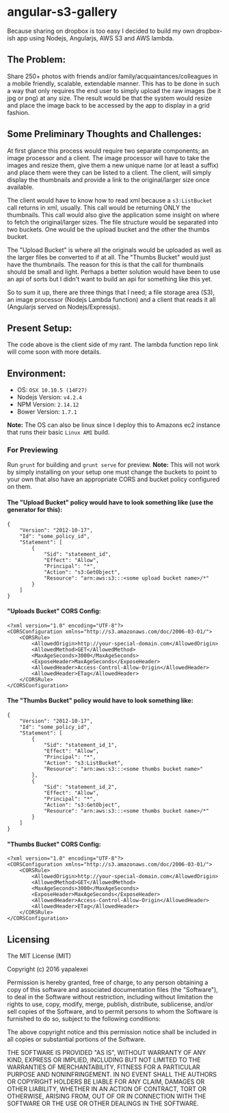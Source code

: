 # angular-s3-gallery

Because sharing on dropbox is too easy I decided to build my own dropbox-ish app using Nodejs, Angularjs, AWS S3 and AWS 
lambda. 

## The Problem:
Share 250+ photos with friends and/or family/acquaintances/colleagues in a mobile friendly, scalable, extendable manner. 
This has to be done in such a way that only requires the end user to simply upload the raw images (be it jpg or png) at any size.
The result would be that the system would resize and place the image back to be accessed by the app to display in a grid fashion.
 
## Some Preliminary Thoughts and Challenges:
At first glance this process would require two separate components; an image processor and a client. The image processor will have 
to take the images and resize them, give them a new unique name (or at least a suffix) and place them were they can be listed to a client.
The client, will simply display the thumbnails and provide a link to the original/larger size once available. 

The client would have to know how to read xml because a `s3:ListBucket` call returns in xml, usually. This call would be returning
ONLY the thumbnails. This call would also give the application some insight on where to fetch the  original/larger sizes. The file 
structure would be separated into two buckets. One would be the upload bucket and the other the thumbs bucket. 
 
The "Upload Bucket" is where all the originals would be uploaded as well as the larger files be converted to if at all. The 
"Thumbs Bucket" would just have the thumbnails. The reason for this is that the call for thumbnails should be small and light. Perhaps a
better solution would have been to use an api of sorts but I didn't want to build an api for something like this yet.

So to sum it up, there are three things that I need; a file storage area (S3), an image processor (Nodejs Lambda function) and a client 
that reads it all (Angularjs served on Nodejs/Expressjs). 

## Present Setup:
The code above is the client side of my rant. The lambda function repo link will come soon with more details.

## Environment:

* OS:             `OSX 10.10.5 (14F27)`
* Nodejs Version: `v4.2.4`
* NPM Version:    `2.14.12`
* Bower Version:  `1.7.1`

**Note:** The OS can also be linux since I deploy this to Amazons ec2 instance that runs their basic `Linux AMI` build.

### For Previewing

Run `grunt` for building and `grunt serve` for preview.
**Note:** This will not work by simply installing on your setup one must change the buckets to point to your own that also have
an appropriate CORS and bucket policy configured on them. 

#### The "Upload Bucket" policy would have to look something like (use the generator for this):
```
{
	"Version": "2012-10-17",
	"Id": "some_policy_id",
	"Statement": [
		{
			"Sid": "statement_id",
			"Effect": "Allow",
			"Principal": "*",
			"Action": "s3:GetObject",
			"Resource": "arn:aws:s3:::<some upload bucket name>/*"
		}
	]
}
```

#### "Uploads Bucket" CORS Config:
```
<?xml version="1.0" encoding="UTF-8"?>
<CORSConfiguration xmlns="http://s3.amazonaws.com/doc/2006-03-01/">
    <CORSRule>
        <AllowedOrigin>http://your-special-domain.com</AllowedOrigin>
        <AllowedMethod>GET</AllowedMethod>
        <MaxAgeSeconds>3000</MaxAgeSeconds>
        <ExposeHeader>MaxAgeSeconds</ExposeHeader>
        <AllowedHeader>Access-Control-Allow-Origin</AllowedHeader>
        <AllowedHeader>ETag</AllowedHeader>
    </CORSRule>
</CORSConfiguration>
```

#### The "Thumbs Bucket" policy would have to look something like:
```
{
	"Version": "2012-10-17",
	"Id": "some_policy_id",
	"Statement": [
	    {
            "Sid": "statement_id_1",
            "Effect": "Allow",
            "Principal": "*",
            "Action": "s3:ListBucket",
            "Resource": "arn:aws:s3:::<some thumbs bucket name>"
        },
		{
			"Sid": "statement_id_2",
			"Effect": "Allow",
			"Principal": "*",
			"Action": "s3:GetObject",
			"Resource": "arn:aws:s3:::<some thumbs bucket name>/*"
		}
	]
}
```

#### "Thumbs Bucket" CORS Config:
```
<?xml version="1.0" encoding="UTF-8"?>
<CORSConfiguration xmlns="http://s3.amazonaws.com/doc/2006-03-01/">
    <CORSRule>
        <AllowedOrigin>http://your-special-domain.com</AllowedOrigin>
        <AllowedMethod>GET</AllowedMethod>
        <MaxAgeSeconds>3000</MaxAgeSeconds>
        <ExposeHeader>MaxAgeSeconds</ExposeHeader>
        <AllowedHeader>Access-Control-Allow-Origin</AllowedHeader>
        <AllowedHeader>ETag</AllowedHeader>
    </CORSRule>
</CORSConfiguration>
```


## Licensing

   The MIT License (MIT)
   
   Copyright (c) 2016 yapalexei
   
   Permission is hereby granted, free of charge, to any person obtaining a copy
   of this software and associated documentation files (the "Software"), to deal
   in the Software without restriction, including without limitation the rights
   to use, copy, modify, merge, publish, distribute, sublicense, and/or sell
   copies of the Software, and to permit persons to whom the Software is
   furnished to do so, subject to the following conditions:
   
   The above copyright notice and this permission notice shall be included in all
   copies or substantial portions of the Software.
   
   THE SOFTWARE IS PROVIDED "AS IS", WITHOUT WARRANTY OF ANY KIND, EXPRESS OR
   IMPLIED, INCLUDING BUT NOT LIMITED TO THE WARRANTIES OF MERCHANTABILITY,
   FITNESS FOR A PARTICULAR PURPOSE AND NONINFRINGEMENT. IN NO EVENT SHALL THE
   AUTHORS OR COPYRIGHT HOLDERS BE LIABLE FOR ANY CLAIM, DAMAGES OR OTHER
   LIABILITY, WHETHER IN AN ACTION OF CONTRACT, TORT OR OTHERWISE, ARISING FROM,
   OUT OF OR IN CONNECTION WITH THE SOFTWARE OR THE USE OR OTHER DEALINGS IN THE
   SOFTWARE.

